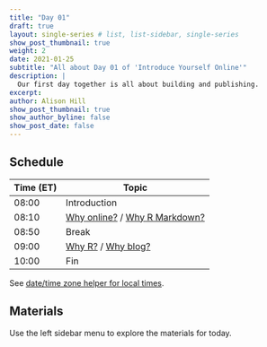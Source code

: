 ```yaml
---
title: "Day 01"
draft: true
layout: single-series # list, list-sidebar, single-series
show_post_thumbnail: true
weight: 2
date: 2021-01-25
subtitle: "All about Day 01 of 'Introduce Yourself Online'"
description: |
  Our first day together is all about building and publishing.
excerpt: 
author: Alison Hill
show_post_thumbnail: true
show_author_byline: false
show_post_date: false
---
```


## Schedule

| Time (ET) | Topic                         |
|-----------|-------------------------------|
| 08:00     | Introduction                  |
| 08:10     | [Why online?](01-github/) / [Why R Markdown?](02-postcards/) |
| 08:50     | Break                         |
| 09:00     | [Why R?](03-distill) / [Why blog?](04-blog)           |
| 10:00     | Fin                           |

See [date/time zone helper for local times](https://www.timeanddate.com/worldclock/fixedtime.html?iso=20210125T080000&p1=25).

## Materials

Use the left sidebar menu to explore the materials for today.
